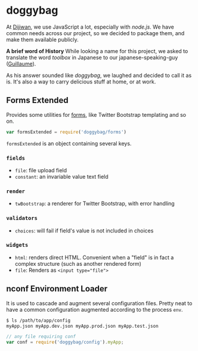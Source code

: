 # doggybag

At [Dijiwan](http://dijiwan.com), we use JavaScript a lot, especially with *node.js*.
We have common needs across our project, so we decided to package them, and
make them available publicly.

**A brief word of History**
While looking a name for this project, we asked to translate the word *toolbox*
in Japanese to our japanese-speaking-guy
([Guillaume](https://github.com/gmarty)).

As his answer sounded like *doggybag*, we laughed and decided to call it as is.
It's also a way to carry delicious stuff at home, or at work.


## Forms Extended

Provides some utilities for [forms](https://github.com/caolan/forms),
like Twitter Bootstrap templating and so on.

```javascript
var formsExtended = require('doggybag/forms')
```

`formsExtended` is an object containing several keys.

### `fields`

* `file`: file upload field
* `constant`: an invariable value text field

### `render`

* `twBootstrap`: a renderer for Twitter Bootstrap, with error handling

### `validators`

* `choices`: will fail if field's value is not included in choices

### `widgets`

* `html`: renders direct HTML. Convenient when a "field" is in fact a complex structure (such as another rendered form)
* `file`: Renders as `<input type="file">`

## nconf Environment Loader

It is used to cascade and augment several configuration files. Pretty neat
to have a common configuration augmented according to the process `env`.

```bash
$ ls /path/to/app/config
myApp.json myApp.dev.json myApp.prod.json myApp.test.json
```

```javascript
// any file requiring conf
var conf = require('doggybag/config').myApp;
```